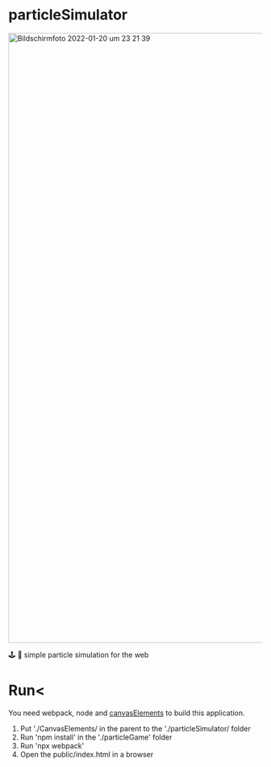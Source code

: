 # particleSimulator

<img width="1206" alt="Bildschirmfoto 2022-01-20 um 23 21 39" src="https://user-images.githubusercontent.com/5229028/150431569-d8021b9f-7bba-4157-93e8-2b6febb580b8.png">

🕹 🔬 simple particle simulation for the web

# Run<


You need webpack, node and [canvasElements](https://github.com/Dimnez/CanvasElements) to build this application.

1. Put './CanvasElements/ in the parent to the './particleSimulator/ folder
2. Run 'npm install' in the './particleGame' folder
3. Run 'npx webpack'
4. Open the public/index.html in a browser

